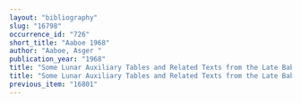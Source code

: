 ```yaml
---
layout: "bibliography"
slug: "16798"
occurrence_id: "726"
short_title: "Aaboe 1968"
author: "Aaboe, Asger "
publication_year: "1968"
title: "Some Lunar Auxiliary Tables and Related Texts from the Late Babylonian Period, KDVSMM 36/12 (Kopenhagen)"
title: "Some Lunar Auxiliary Tables and Related Texts from the Late Babylonian Period, KDVSMM 36/12 (Kopenhagen)"
previous_item: "16801"
---
```

